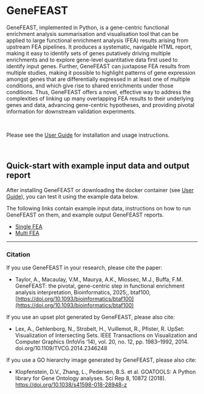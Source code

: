 # GeneFEAST

GeneFEAST, implemented in Python, is a gene-centric functional enrichment analysis summarisation and visualisation tool that can be applied to large functional enrichment analysis (FEA) results arising from upstream FEA pipelines. It produces a systematic, navigable HTML report, making it easy to identify sets of genes putatively driving multiple enrichments and to explore gene-level quantitative data first used to identify input genes. Further, GeneFEAST can juxtapose FEA results from multiple studies, making it possible to highlight patterns of gene expression amongst genes that are differentially expressed in at least one of multiple conditions, and which 
give rise to shared enrichments under those conditions. Thus, GeneFEAST offers a novel, effective way to address the complexities of linking up many overlapping FEA results to their underlying genes and data, advancing gene-centric hypotheses, and providing pivotal information for downstream validation experiments.

<br>

Please see the [User Guide](https://avigailtaylor.github.io/GeneFEAST/user_guide.html) for installation and usage instructions.

<br>

## Quick-start with example input data and output report

After installing GeneFEAST or downloading the docker container (see [User Guide](https://avigailtaylor.github.io/GeneFEAST/user_guide.html)), you can test it using the example data below.

The following links contain example input data, instructions on how to run GeneFEAST on them, and example output GeneFEAST reports.
- [Single FEA](https://avigailtaylor.github.io/GeneFEAST/example_usage.html)
- [Multi FEA](https://avigailtaylor.github.io/GeneFEAST/example_usage_multi.html)
  
---

### Citation

If you use GeneFEAST in your research, please cite the paper:

- Taylor, A., Macaulay, V.M., Maurya, A.K., Miossec, M.J., Buffa, F.M. GeneFEAST: the pivotal, gene-centric step in functional enrichment analysis interpretation, Bioinformatics, 2025;, btaf100, [https://doi.org/10.1093/bioinformatics/btaf100](https://doi.org/10.1093/bioinformatics/btaf100)

If you use an upset plot generated by GeneFEAST, please also cite: 
- Lex, A., Gehlenborg, N., Strobelt, H., Vuillemot, R., Pfister, R. UpSet: Visualization of Intersecting Sets. IEEE Transactions on Visualization and Computer Graphics (InfoVis ‘14), vol. 20, no. 12, pp. 1983–1992, 2014. doi.org/10.1109/TVCG.2014.2346248

If you use a GO hierarchy image generated by GeneFEAST, please also cite:
- Klopfenstein, D.V., Zhang, L., Pedersen, B.S. et al. GOATOOLS: A Python library for Gene Ontology analyses. Sci Rep 8, 10872 (2018). 
https://doi.org/10.1038/s41598-018-28948-z
